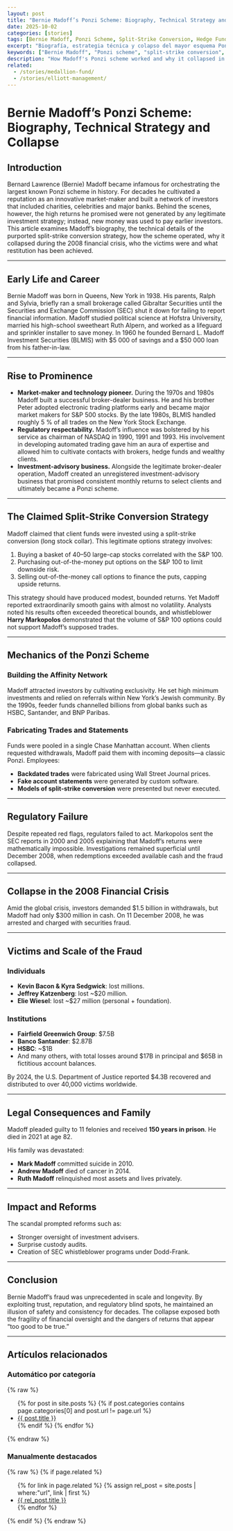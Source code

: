```yaml
---
layout: post
title: "Bernie Madoff’s Ponzi Scheme: Biography, Technical Strategy and Collapse"
date: 2025-10-02
categories: [stories]
tags: [Bernie Madoff, Ponzi Scheme, Split-Strike Conversion, Hedge Funds, Fraud, SEC, 2008 Crisis]
excerpt: "Biografía, estrategia técnica y colapso del mayor esquema Ponzi de la historia. Cómo funcionaba la supuesta split-strike conversion, por qué colapsó en 2008 y quiénes fueron las víctimas."
keywords: ["Bernie Madoff", "Ponzi scheme", "split-strike conversion", "SEC failures", "2008 financial crisis", "fraud", "hedge funds"]
description: "How Madoff's Ponzi scheme worked and why it collapsed in 2008."
related:
  - /stories/medallion-fund/
  - /stories/elliott-management/
---
```


# Bernie Madoff’s Ponzi Scheme: Biography, Technical Strategy and Collapse

## Introduction
Bernard Lawrence (Bernie) Madoff became infamous for orchestrating the largest known Ponzi scheme in history. For decades he cultivated a reputation as an innovative market-maker and built a network of investors that included charities, celebrities and major banks. Behind the scenes, however, the high returns he promised were not generated by any legitimate investment strategy; instead, new money was used to pay earlier investors. This article examines Madoff’s biography, the technical details of the purported split-strike conversion strategy, how the scheme operated, why it collapsed during the 2008 financial crisis, who the victims were and what restitution has been achieved.

---

## Early Life and Career
Bernie Madoff was born in Queens, New York in 1938. His parents, Ralph and Sylvia, briefly ran a small brokerage called Gibraltar Securities until the Securities and Exchange Commission (SEC) shut it down for failing to report financial information. Madoff studied political science at Hofstra University, married his high-school sweetheart Ruth Alpern, and worked as a lifeguard and sprinkler installer to save money. In 1960 he founded Bernard L. Madoff Investment Securities (BLMIS) with $5 000 of savings and a $50 000 loan from his father-in-law.

---

## Rise to Prominence
- **Market-maker and technology pioneer.** During the 1970s and 1980s Madoff built a successful broker-dealer business. He and his brother Peter adopted electronic trading platforms early and became major market makers for S&P 500 stocks. By the late 1980s, BLMIS handled roughly 5 % of all trades on the New York Stock Exchange.  
- **Regulatory respectability.** Madoff’s influence was bolstered by his service as chairman of NASDAQ in 1990, 1991 and 1993. His involvement in developing automated trading gave him an aura of expertise and allowed him to cultivate contacts with brokers, hedge funds and wealthy clients.  
- **Investment-advisory business.** Alongside the legitimate broker-dealer operation, Madoff created an unregistered investment-advisory business that promised consistent monthly returns to select clients and ultimately became a Ponzi scheme.  

---

## The Claimed Split-Strike Conversion Strategy
Madoff claimed that client funds were invested using a split-strike conversion (long stock collar). This legitimate options strategy involves:

1. Buying a basket of 40–50 large-cap stocks correlated with the S&P 100.  
2. Purchasing out-of-the-money put options on the S&P 100 to limit downside risk.  
3. Selling out-of-the-money call options to finance the puts, capping upside returns.  

This strategy should have produced modest, bounded returns. Yet Madoff reported extraordinarily smooth gains with almost no volatility. Analysts noted his results often exceeded theoretical bounds, and whistleblower **Harry Markopolos** demonstrated that the volume of S&P 100 options could not support Madoff’s supposed trades.  

---

## Mechanics of the Ponzi Scheme

### Building the Affinity Network
Madoff attracted investors by cultivating exclusivity. He set high minimum investments and relied on referrals within New York’s Jewish community. By the 1990s, feeder funds channelled billions from global banks such as HSBC, Santander, and BNP Paribas.

### Fabricating Trades and Statements
Funds were pooled in a single Chase Manhattan account. When clients requested withdrawals, Madoff paid them with incoming deposits—a classic Ponzi. Employees:  
- **Backdated trades** were fabricated using Wall Street Journal prices.  
- **Fake account statements** were generated by custom software.  
- **Models of split-strike conversion** were presented but never executed.  

---

## Regulatory Failure
Despite repeated red flags, regulators failed to act. Markopolos sent the SEC reports in 2000 and 2005 explaining that Madoff’s returns were mathematically impossible. Investigations remained superficial until December 2008, when redemptions exceeded available cash and the fraud collapsed.

---

## Collapse in the 2008 Financial Crisis
Amid the global crisis, investors demanded $1.5 billion in withdrawals, but Madoff had only $300 million in cash. On 11 December 2008, he was arrested and charged with securities fraud.  

---

## Victims and Scale of the Fraud

### Individuals
- **Kevin Bacon & Kyra Sedgwick**: lost millions.  
- **Jeffrey Katzenberg**: lost ~$20 million.  
- **Elie Wiesel**: lost ~$27 million (personal + foundation).  

### Institutions
- **Fairfield Greenwich Group**: $7.5B  
- **Banco Santander**: $2.87B  
- **HSBC**: ~$1B  
- And many others, with total losses around $17B in principal and $65B in fictitious account balances.  

By 2024, the U.S. Department of Justice reported $4.3B recovered and distributed to over 40,000 victims worldwide.

---

## Legal Consequences and Family
Madoff pleaded guilty to 11 felonies and received **150 years in prison**. He died in 2021 at age 82.  

His family was devastated:  
- **Mark Madoff** committed suicide in 2010.  
- **Andrew Madoff** died of cancer in 2014.  
- **Ruth Madoff** relinquished most assets and lives privately.  

---

## Impact and Reforms
The scandal prompted reforms such as:  
- Stronger oversight of investment advisers.  
- Surprise custody audits.  
- Creation of SEC whistleblower programs under Dodd-Frank.  

---

## Conclusion
Bernie Madoff’s fraud was unprecedented in scale and longevity. By exploiting trust, reputation, and regulatory blind spots, he maintained an illusion of safety and consistency for decades. The collapse exposed both the fragility of financial oversight and the dangers of returns that appear “too good to be true.”  

---

## Artículos relacionados

### Automático por categoría
{% raw %}
<ul>
  {% for post in site.posts %}
    {% if post.categories contains page.categories[0] and post.url != page.url %}
      <li><a href="{{ post.url | relative_url }}">{{ post.title }}</a></li>
    {% endif %}
  {% endfor %}
</ul>
{% endraw %}

### Manualmente destacados
{% raw %}
{% if page.related %}
<ul>
  {% for link in page.related %}
    {% assign rel_post = site.posts | where:"url", link | first %}
    <li><a href="{{ rel_post.url | relative_url }}">{{ rel_post.title }}</a></li>
  {% endfor %}
</ul>
{% endif %}
{% endraw %}
